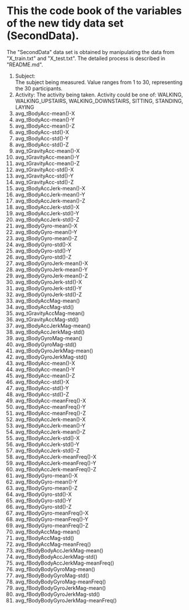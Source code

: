 # This the code book of the variables of the new tidy data set (SecondData).
The "SecondData" data set is obtained by manipulating the data from "X_train.txt" and "X_test.txt". The detailed process is described in "README.md".

1. Subject:  
The subject being measured. Value ranges from 1 to 30, representing the 30 participants.
2. Activity:
The activity being taken. Activity could be one of: WALKING, WALKING_UPSTAIRS, WALKING_DOWNSTAIRS, SITTING, STANDING, LAYING
3. avg_tBodyAcc-mean()-X
4. avg_tBodyAcc-mean()-Y
5. avg_tBodyAcc-mean()-Z
6. avg_tBodyAcc-std()-X     
7. avg_tBodyAcc-std()-Y     
8. avg_tBodyAcc-std()-Z
9. avg_tGravityAcc-mean()-X
10. avg_tGravityAcc-mean()-Y
11. avg_tGravityAcc-mean()-Z  
12. avg_tGravityAcc-std()-X
13. avg_tGravityAcc-std()-Y
14. avg_tGravityAcc-std()-Z
15. avg_tBodyAccJerk-mean()-X
16. avg_tBodyAccJerk-mean()-Y
17. avg_tBodyAccJerk-mean()-Z
18. avg_tBodyAccJerk-std()-X
19. avg_tBodyAccJerk-std()-Y 
20. avg_tBodyAccJerk-std()-Z
21. avg_tBodyGyro-mean()-X
22. avg_tBodyGyro-mean()-Y
23. avg_tBodyGyro-mean()-Z    
24. avg_tBodyGyro-std()-X
25. avg_tBodyGyro-std()-Y
26. avg_tBodyGyro-std()-Z     
27. avg_tBodyGyroJerk-mean()-X 
28. avg_tBodyGyroJerk-mean()-Y
29. avg_tBodyGyroJerk-mean()-Z
30. avg_tBodyGyroJerk-std()-X
31. avg_tBodyGyroJerk-std()-Y
32. avg_tBodyGyroJerk-std()-Z
33. avg_tBodyAccMag-mean()    
34. avg_tBodyAccMag-std()
35. avg_tGravityAccMag-mean()
36. avg_tGravityAccMag-std()  
37. avg_tBodyAccJerkMag-mean()
38. avg_tBodyAccJerkMag-std()
39. avg_tBodyGyroMag-mean()   
40. avg_tBodyGyroMag-std()
41. avg_tBodyGyroJerkMag-mean()
42. avg_tBodyGyroJerkMag-std()
43. avg_fBodyAcc-mean()-X      
44. avg_fBodyAcc-mean()-Y
45. avg_fBodyAcc-mean()-Z
46. avg_fBodyAcc-std()-X       
47. avg_fBodyAcc-std()-Y
48. avg_fBodyAcc-std()-Z
49. avg_fBodyAcc-meanFreq()-X  
50. avg_fBodyAcc-meanFreq()-Y
51. avg_fBodyAcc-meanFreq()-Z
52. avg_fBodyAccJerk-mean()-X
53. avg_fBodyAccJerk-mean()-Y    
54. avg_fBodyAccJerk-mean()-Z
55. avg_fBodyAccJerk-std()-X
56. avg_fBodyAccJerk-std()-Y     
57. avg_fBodyAccJerk-std()-Z
58. avg_fBodyAccJerk-meanFreq()-X
59. avg_fBodyAccJerk-meanFreq()-Y
60. avg_fBodyAccJerk-meanFreq()-Z
61. avg_fBodyGyro-mean()-X
62. avg_fBodyGyro-mean()-Y
63. avg_fBodyGyro-mean()-Z    
64. avg_fBodyGyro-std()-X
65. avg_fBodyGyro-std()-Y
66. avg_fBodyGyro-std()-Z     
67. avg_fBodyGyro-meanFreq()-X
68. avg_fBodyGyro-meanFreq()-Y
69. avg_fBodyGyro-meanFreq()-Z
70. avg_fBodyAccMag-mean()
71. avg_fBodyAccMag-std()
72. avg_fBodyAccMag-meanFreq()         
73. avg_fBodyBodyAccJerkMag-mean()
74. avg_fBodyBodyAccJerkMag-std()      
75. avg_fBodyBodyAccJerkMag-meanFreq() 
76. avg_fBodyBodyGyroMag-mean()        
77. avg_fBodyBodyGyroMag-std()
78. avg_fBodyBodyGyroMag-meanFreq()    
79. avg_fBodyBodyGyroJerkMag-mean()
80. avg_fBodyBodyGyroJerkMag-std()     
81. avg_fBodyBodyGyroJerkMag-meanFreq()

